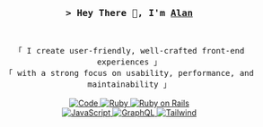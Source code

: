 <!-- Intro  -->
<h3 align="center">
  <samp>&gt; Hey There 👋, I'm
    <b><a target="_blank" href="https://r3id.dev.me/">Alan</a></b>
  </samp>
</h3>
<br>
<p align="center">
  <!-- Organisation  -->
  <samp>
  「 I create user-friendly, well-crafted front-end experiences 」
  <br>
  「 with a strong focus on usability, performance, and maintainability 」
  <br>
  <br>
  </samp>
  <!-- Programming Languages -->
  <!-- Code logo -->
  <a href="https://github.com/r3id?tab=repositories" target="_blank"><img alt="Code"
                  src="https://img.shields.io/badge/-code-000000?style=flat-square&logo=plex&logoColor=white">
  </a>
  <!-- Ruby -->
  <a href="https://www.ruby-lang.org/en/" target="_blank"><img alt="Ruby"
                  src="https://img.shields.io/badge/-ruby-841922?style=flat-square&logo=ruby&logoColor=white">
  </a>
  <!-- Ruby on Rails -->
  <a href="https://rubyonrails.org" target="_blank"><img alt="Ruby on Rails"
                  src="https://img.shields.io/badge/-ruby_on_rails-CC0000?style=flat-square&logo=rubyonrails&logoColor=white">
  </a>
  <br>
  <!-- JavaScript -->
  <a href="https://www.javascript.com" target="_blank"><img alt="JavaScript"
                  src="https://img.shields.io/badge/-javascript-F7DF1E?style=flat-square&logo=javascript&logoColor=black">
  </a>
  <!-- GraphQL -->
  <a href="https://graphql.com" target="_blank"><img alt="GraphQL"
                  src="https://img.shields.io/badge/-graphQL-E10098?style=flat-square&logo=graphql&logoColor=white">
  </a>
  <!-- Tailwind -->
  <a href="https://tailwindcss.com" target="_blank"><img alt="Tailwind"
                  src="https://img.shields.io/badge/-tailwind-06B6D4?style=flat-square&logo=tailwindcss&logoColor=white">
  </a>
</p>
